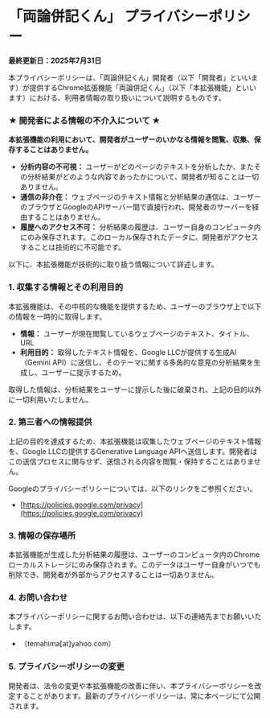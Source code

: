 # 「両論併記くん」 プライバシーポリシー

**最終更新日：2025年7月31日**

本プライバシーポリシーは、「両論併記くん」開発者（以下「開発者」といいます）が提供するChrome拡張機能「両論併記くん」（以下「本拡張機能」といいます）における、利用者情報の取り扱いについて説明するものです。

### ★ 開発者による情報の不介入について ★

**本拡張機能の利用において、開発者がユーザーのいかなる情報を閲覧、収集、保存することはありません。**

* **分析内容の不可視：** ユーザーがどのページのテキストを分析したか、またその分析結果がどのような内容であったかについて、開発者が知ることは一切ありません。
* **通信の非介在：** ウェブページのテキスト情報と分析結果の通信は、ユーザーのブラウザとGoogleのAPIサーバー間で直接行われ、開発者のサーバーを経由することはありません。
* **履歴へのアクセス不可：** 分析結果の履歴は、ユーザー自身のコンピュータ内にのみ保存されます。このローカル保存されたデータに、開発者がアクセスすることは技術的に不可能です。

以下に、本拡張機能が技術的に取り扱う情報について詳述します。

### 1. 収集する情報とその利用目的

本拡張機能は、その中核的な機能を提供するため、ユーザーのブラウザ上で以下の情報を一時的に取得します。

* **情報：** ユーザーが現在閲覧しているウェブページのテキスト、タイトル、URL
* **利用目的：** 取得したテキスト情報を、Google LLCが提供する生成AI（Gemini API）に送信し、そのテーマに関する多角的な意見の分析結果を生成し、ユーザーに提示するため。

取得した情報は、分析結果をユーザーに提示した後に破棄され、上記の目的以外に一切利用いたしません。

### 2. 第三者への情報提供

上記の目的を達成するため、本拡張機能は収集したウェブページのテキスト情報を、Google LLCの提供するGenerative Language APIへ送信します。開発者はこの送信プロセスに関与せず、送信される内容を閲覧・保持することはありません。

Googleのプライバシーポリシーについては、以下のリンクをご参照ください。
* [https://policies.google.com/privacy](https://policies.google.com/privacy)

### 3. 情報の保存場所

本拡張機能が生成した分析結果の履歴は、ユーザーのコンピュータ内のChromeローカルストレージにのみ保存されます。このデータはユーザー自身がいつでも削除でき、開発者が外部からアクセスすることは一切ありません。

### 4. お問い合わせ

本プライバシーポリシーに関するお問い合わせは、以下の連絡先までお願いいたします。
* （temahima[at]yahoo.com）

### 5. プライバシーポリシーの変更

開発者は、法令の変更や本拡張機能の改善に伴い、本プライバシーポリシーを改定することがあります。最新のプライバシーポリシーは、常に本ページにて公開されます。

